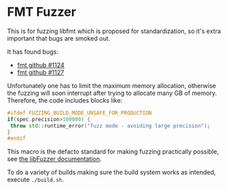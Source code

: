 # FMT Fuzzer
This is for fuzzing libfmt which is proposed for standardization, so it's extra
important that bugs are smoked out.

It has found bugs:
- [fmt github #1124](https://github.com/fmtlib/fmt/issues/1124)
- [fmt github #1127](https://github.com/fmtlib/fmt/issues/1127)

Unfortunately one has to limit the maximum memory allocation, otherwise
the fuzzing will soon interrupt after trying to allocate many GB of memory.
Therefore, the code includes blocks like:
```cpp
#ifdef FUZZING_BUILD_MODE_UNSAFE_FOR_PRODUCTION
if(spec.precision>100000) {
 throw std::runtime_error("fuzz mode - avoiding large precision");
}
#endif
```
This macro is the defacto standard for making fuzzing practically possible, see [the libFuzzer documentation](https://llvm.org/docs/LibFuzzer.html#fuzzer-friendly-build-mode).

To do a variety of builds making sure the build system works as intended,
execute ```./build.sh```.

